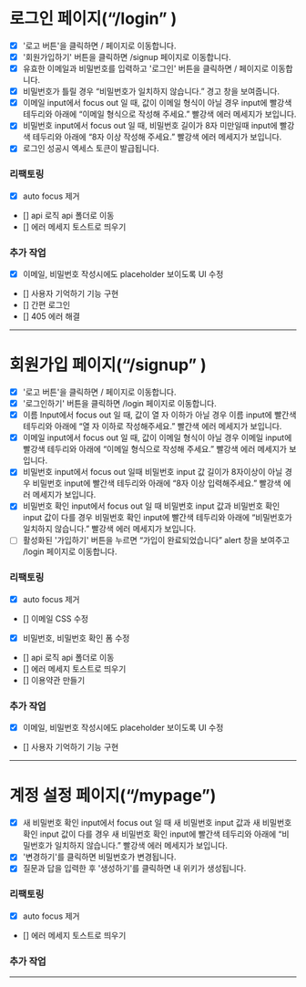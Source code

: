 # 로그인 페이지(“/login” )
- [x] '로고 버튼'을 클릭하면 / 페이지로 이동합니다.
- [x] '회원가입하기' 버튼을 클릭하면 /signup 페이지로 이동합니다.
- [x] 유효한 이메일과 비밀번호를 입력하고 '로그인' 버튼을 클릭하면 / 페이지로 이동합니다.
- [x] 비밀번호가 틀릴 경우 “비밀번호가 일치하지 않습니다.” 경고 창을 보여줍니다.
- [x] 이메일 input에서 focus out 일 때, 값이 이메일 형식이 아닐 경우 input에 빨강색 테두리와 아래에 “이메일 형식으로 작성해 주세요.” 빨강색 에러 메세지가 보입니다.
- [x] 비밀번호 input에서 focus out 일 때, 비밀번호 길이가 8자 미만일때 input에 빨강색 테두리와 아래에 “8자 이상 작성해 주세요.” 빨강색 에러 메세지가 보입니다.
- [x] 로그인 성공시 엑세스 토큰이 발급됩니다.

### 리팩토링
- [x] auto focus 제거
- [] api 로직 api 폴더로 이동
- [] 에러 메세지 토스트로 띄우기

### 추가 작업
- [x] 이메일, 비밀번호 작성시에도 placeholder 보이도록 UI 수정
- [] 사용자 기억하기 기능 구현
- [] 간편 로그인
- [] 405 에러 해결

---

# 회원가입 페이지(“/signup” )
- [X] '로고 버튼'을 클릭하면 / 페이지로 이동합니다.
- [x] '로그인하기' 버튼을 클릭하면 /login 페이지로 이동합니다.
- [X] 이름 Input에서 focus out 일 때, 값이 열 자 이하가 아닐 경우 이름 input에 빨간색 테두리와 아래에 “열 자 이하로 작성해주세요.” 빨간색 에러 메세지가 보입니다.
- [x] 이메일 input에서 focus out 일 때, 값이 이메일 형식이 아닐 경우 이메일 input에 빨강색 테두리와 아래에 “이메일 형식으로 작성해 주세요.” 빨강색 에러 메세지가 보입니다.
- [x] 비밀번호 input에서 focus out 일때 비밀번호 input 값 길이가 8자이상이 아닐 경우 비밀번호 input에 빨간색 테두리와 아래에 “8자 이상 입력해주세요.”  빨강색 에러 메세지가 보입니다.
- [x] 비밀번호 확인 input에서 focus out 일 때 비밀번호 input 값과 비밀번호 확인 input 값이 다를 경우 비밀번호 확인 input에 빨간색 테두리와 아래에 “비밀번호가 일치하지 않습니다.”  빨강색 에러 메세지가 보입니다.
- [ ] 활성화된 '가입하기' 버튼을 누르면 “가입이 완료되었습니다” alert 창을 보여주고 /login 페이지로 이동합니다.

### 리팩토링
- [x] auto focus 제거
- [] 이메일 CSS 수정
- [x] 비밀번호, 비밀번호 확인 폼 수정
- [] api 로직 api 폴더로 이동
- [] 에러 메세지 토스트로 띄우기
- [] 이용약관 만들기

### 추가 작업
- [x] 이메일, 비밀번호 작성시에도 placeholder 보이도록 UI 수정
- [] 사용자 기억하기 기능 구현

---

# 계정 설정 페이지(“/mypage”)
- [x] 새 비밀번호 확인 input에서 focus out 일 때 새 비밀번호 input 값과 새 비밀번호 확인 input 값이 다를 경우 새 비밀번호 확인 input에 빨간색 테두리와 아래에 “비밀번호가 일치하지 않습니다.”  빨강색 에러 메세지가 보입니다.
- [x] '변경하기'를 클릭하면 비밀번호가 변경됩니다.
- [x] 질문과 답을 입력한 후 '생성하기'를 클릭하면 내 위키가 생성됩니다.

### 리팩토링
- [X] auto focus 제거
- [] 에러 메세지 토스트로 띄우기

### 추가 작업


---

